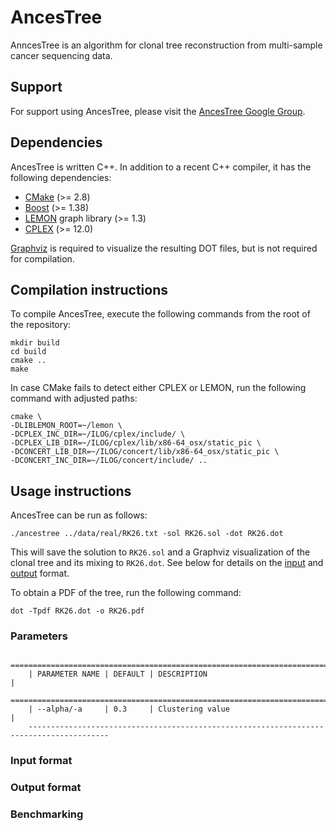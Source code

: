# AncesTree
AnncesTree is an algorithm for clonal tree reconstruction from multi-sample cancer sequencing data.

## Support

For support using AncesTree, please visit the [AncesTree Google Group](https://groups.google.com/forum/#!forum/ancestree).

## Dependencies

AncesTree is written C++. In addition to a recent C++ compiler, it has the following dependencies:

* [CMake](http://www.cmake.org/) (>= 2.8)
* [Boost](www.boost.org) (>= 1.38)
* [LEMON](http://lemon.cs.elte.hu/trac/lemon) graph library (>= 1.3)
* [CPLEX](http://www.ibm.com/developerworks/downloads/ws/ilogcplex/) (>= 12.0)

[Graphviz](http://www.graphviz.org) is required to visualize the resulting DOT files, but is not required for compilation.

## Compilation instructions

To compile AncesTree, execute the following commands from the root of the repository:

    mkdir build
    cd build
    cmake ..
    make
    
In case CMake fails to detect either CPLEX or LEMON, run the following command with adjusted paths:

	cmake \
	-DLIBLEMON_ROOT=~/lemon \
	-DCPLEX_INC_DIR=~/ILOG/cplex/include/ \
	-DCPLEX_LIB_DIR=~/ILOG/cplex/lib/x86-64_osx/static_pic \
	-DCONCERT_LIB_DIR=~/ILOG/concert/lib/x86-64_osx/static_pic \
	-DCONCERT_INC_DIR=~/ILOG/concert/include/ ..
	
## Usage instructions

AncesTree can be run as follows:

    ./ancestree ../data/real/RK26.txt -sol RK26.sol -dot RK26.dot

This will save the solution to `RK26.sol` and a Graphviz visualization of the clonal tree and its mixing to `RK26.dot`. See below for details on the [input](#input-format) and [output](#output-format) format. 

To obtain a PDF of the tree, run the following command:

    dot -Tpdf RK26.dot -o RK26.pdf

### Parameters

        ========================================================================================
        | PARAMETER NAME | DEFAULT | DESCRIPTION                                                |
        ========================================================================================
        | --alpha/-a     | 0.3     | Clustering value                                           |
        ----------------------------------------------------------------------------------------

### Input format

### Output format

### Benchmarking